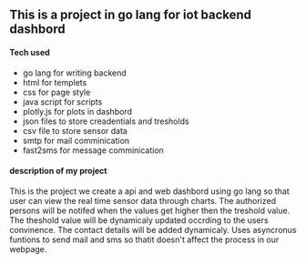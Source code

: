 ## This is a project in go lang for iot backend dashbord
#### Tech used 
  - go lang for writing backend 
  - html for templets
  - css for page style
  - java script for scripts
  - plotly.js for plots in dashbord
  - json files to store creadentials and tresholds
  - csv file to store sensor data
  - smtp for mail comminication
  - fast2sms for message comminication 

#### description of my project
  This is the project we create a api and web dashbord using go lang so that user can view the real time sensor data through charts.
  The authorized persons will be notifed when the values get higher then the treshold value.
  The theshold value will be dynamicaly updated occrding to the users convinence.
  The contact details will be added dynamicaly.
  Uses asyncronus funtions to send mail and sms so thatit doesn't affect the process in our webpage.
